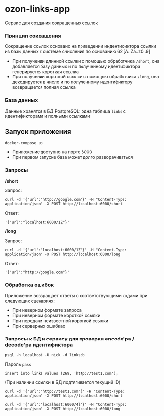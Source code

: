 # ozon-links-app
Сервис для создания сокращенных ссылок

### Принцип сокращения
Сокращение ссылок основано на приведении индентификтора ссылки из базы данных к системе счисления по основанию 62 [A..Za..z0..9]
* При получении длинной ссылки с помощью обработчика `/short`, она добавляется базу данных и по полученному идентификтора генерируется короткая ссылка
* При получении короткой ссылки с помощью обработчика `/long`, она декодируется в число и по полученному идентификтору возвращается полная ссылка

### База данных
Данные хранятся в БД PostgreSQL: одна таблица `links` с идентификторами и полными ссылками

## Запуск приложения
`docker-compose up`

* Приложение доступно на порте 6000
* При первом запуске база может долго разворачиваться

### Запросы

**/short**

Запрос:

```
curl -d '{"url":"http://google.com"}' -H "Content-Type: application/json" -X POST http://localhost:6000/short
```

Ответ:

```
'{"url":"localhost:6000/1Z"}'
```

**/long**

Запрос:
```
curl -d '{"url":"localhost:6000/1Z"}' -H "Content-Type: application/json" -X POST http://localhost:6000/long
```

Ответ:

```
'{"url":"http://google.com"}'
```

### Обработка ошибок
Приложение возвращает ответы с соответствующими кодами при следующих сценариях:
* При неверном формате запроса
* При неверном формате короткой ссылки
* При передачи неизвестной короткой ссылки
* При серверных ошибках


### Запросы к БД и сервису для проверки encode'ра / decode'ра идентификтора
```
psql -h localhost -U nick -d linksdb
```
Пароль `pass`
```
insert into links values (269, 'http://test1.com');
```
(При наличии ссылки в БД подтягивается текущий ID)
```
curl -d '{"url":"http://test1.com"}' -H "Content-Type: application/json" -X POST http://localhost:6000/short
```
```
curl -d '{"url":"localhost:6000/4l"}' -H "Content-Type: application/json" -X POST http://localhost:6000/long
```





